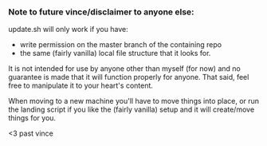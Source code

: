 ### **Note to future vince/disclaimer to anyone else:**
  
update.sh will only work if you have:

* write permission on the master branch of the containing repo
* the same (fairly vanilla) local file structure that it looks for. 

It is not intended for use by anyone other than myself (for now) and 
no guarantee is made that it will function properly for anyone. That said, feel
free to manipulate it to your heart's content.

When moving to a new machine you'll have to move things into place, or run the
landing script if you like the (fairly vanilla) setup and it will create/move 
things for you.

<3 past vince
